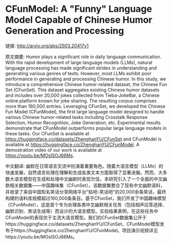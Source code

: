 # CFunModel: A "Funny" Language Model Capable of Chinese Humor Generation and Processing

链接: http://arxiv.org/abs/2503.20417v1

原文摘要:
Humor plays a significant role in daily language communication. With the
rapid development of large language models (LLMs), natural language processing
has made significant strides in understanding and generating various genres of
texts. However, most LLMs exhibit poor performance in generating and processing
Chinese humor. In this study, we introduce a comprehensive Chinese
humor-related dataset, the Chinese Fun Set (CFunSet). This dataset aggregates
existing Chinese humor datasets and includes over 20,000 jokes collected from
Tieba-JokeBar, a Chinese online platform known for joke sharing. The resulting
corpus comprises more than 160,000 entries. Leveraging CFunSet, we developed
the Chinese Fun Model (CFunModel), the first large language model designed to
handle various Chinese humor-related tasks including Crosstalk Response
Selection, Humor Recognition, Joke Generation, etc. Experimental results
demonstrate that CFunModel outperforms popular large language models in these
tasks. Our CFunSet is available at
https://huggingface.co/datasets/ZhenghanYU/CFunSet and CFunModel is available
at https://huggingface.co/ZhenghanYU/CFunModel. A demostration video of our
work is available at https://youtu.be/MOsISOJ66Ms.

中文翻译:
幽默在日常语言交流中扮演着重要角色。随着大语言模型（LLMs）的快速发展，自然语言处理在理解和生成各类文本方面取得了显著进展。然而，大多数大语言模型在生成和处理中文幽默时表现欠佳。本研究引入了一个全面的中文幽默相关数据集——中国趣味集（CFunSet）。该数据集整合了现有中文幽默语料，并收录了来自中国知名笑话分享网络平台"贴吧-笑话吧"的20,000余条笑话，最终构建的语料库规模超过160,000条条目。基于CFunSet，我们开发了中国趣味模型（CFunModel），这是首个专为处理各类中文幽默相关任务（包括相声应答选择、幽默识别、笑话生成等）而设计的大语言模型。实验结果表明，在这些任务中CFunModel的表现优于主流大语言模型。我们的CFunSet数据集公开于https://huggingface.co/datasets/ZhenghanYU/CFunSet，CFunModel模型发布于https://huggingface.co/ZhenghanYU/CFunModel。项目演示视频详见https://youtu.be/MOsISOJ66Ms。


